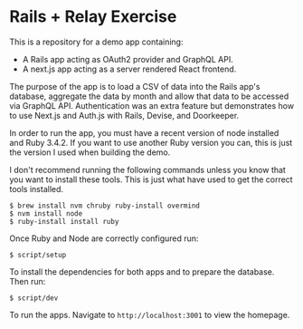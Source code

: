 # Rails + Relay Exercise

This is a repository for a demo app containing:

- A Rails app acting as OAuth2 provider and GraphQL API.
- A next.js app acting as a server rendered React frontend.

The purpose of the app is to load a CSV of data into the Rails app's database, aggregate the data by month
and allow that data to be accessed via GraphQL API. Authentication was an extra feature but demonstrates how to use Next.js and Auth.js with Rails, Devise, and Doorkeeper.

In order to run the app, you must have a recent version of node installed and Ruby 3.4.2. If you want to use another Ruby version you can, this is just the version I used when building the demo.

I don't recommend running the following commands unless you know that you want to install these tools. This is just what have used to get the correct tools installed.
```
$ brew install nvm chruby ruby-install overmind
$ nvm install node
$ ruby-install install ruby
```


Once Ruby and Node are correctly configured run:

```
$ script/setup
```

To install the dependencies for both apps and to prepare the database. Then run:

```
$ script/dev
```

To run the apps. Navigate to `http://localhost:3001` to view the homepage.

